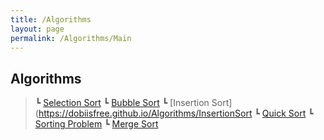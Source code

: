 ```yaml
---
title: /Algorithms
layout: page
permalink: /Algorithms/Main
---
```


## Algorithms
>┗ [Selection Sort](https://dobiisfree.github.io/Algorithms/SelectionSort)
>┗ [Bubble Sort](https://dobiisfree.github.io/Algorithms/BubbleSort)
>┗ [Insertion Sort](https://dobiisfree.github.io/Algorithms/InsertionSort
>┗ [Quick Sort](https://dobiisfree.github.io/Algorithms/QuickSort)
>┗ [Sorting Problem](https://dobiisfree.github.io/Algorithms/BasicSortingProblem)
>┗ [Merge Sort](https://dobiisfree.github.io/Algorithms/MergeSort)

